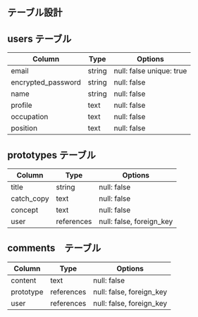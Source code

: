 ## テーブル設計

## users テーブル

| Column             | Type   | Options     |
| ------------------ | ------ | ----------- |
| email              | string | null: false  unique: true |
| encrypted_password | string | null: false |
| name               | string | null: false |
| profile            |  text  | null: false |
| occupation         |  text  | null: false |
| position           |  text  | null: false |

## prototypes テーブル

| Column             | Type   | Options     |
| ------------------ | ------ | ----------- |
| title              | string | null: false |
| catch_copy         |  text  | null: false |
| concept            |  text  | null: false |
| user               |references|null: false, foreign_key |

## comments　テーブル

| Column             | Type   | Options     |
| ------------------ | ------ | ----------- |
| content            |  text  | null: false |
| prototype          |references| null: false, foreign_key |
| user               |references| null: false, foreign_key |

